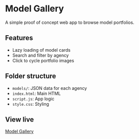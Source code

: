 # Model Gallery

A simple proof of concept web app to browse model portfolios.

## Features
- Lazy loading of model cards
- Search and filter by agency
- Click to cycle portfolio images

## Folder structure
- `models/`: JSON data for each agency
- `index.html`: Main HTML
- `script.js`: App logic
- `style.css`: Styling

## View live
[Model Gallery](https://jessemorley.github.io/agency-scraper/)